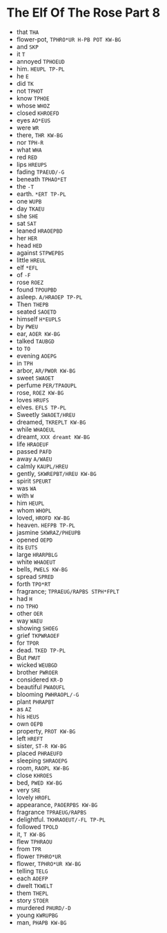 # The Elf Of The Rose Part 8

* that `THA`
* flower-pot, `TPHRO*UR H-PB POT KW-BG`
* and `SKP`
* it `T`
* annoyed `TPHOEUD`
* him. `HEUPL TP-PL`
* he `E`
* did `TK`
* not `TPHOT`
* know `TPHOE`
* whose `WHOZ`
* closed `KHROEFD`
* eyes `AO*EUS`
* were `WR`
* there, `THR KW-BG`
* nor `TPH-R`
* what `WHA`
* red `RED`
* lips `HREUPS`
* fading `TPAEUD/-G`
* beneath `TPHAO*ET`
* the `-T`
* earth. `*ERT TP-PL`
* one `WUPB`
* day `TKAEU`
* she `SHE`
* sat `SAT`
* leaned `HRAOEPBD`
* her `HER`
* head `HED`
* against `STPWEPBS`
* little `HREUL`
* elf `*EFL`
* of `-F`
* rose `ROEZ`
* found `TPOUPBD`
* asleep. `A/HRAOEP TP-PL`
* Then `THEPB`
* seated `SAOETD`
* himself `H*EUPLS`
* by `PWEU`
* ear, `AOER KW-BG`
* talked `TAUBGD`
* to `TO`
* evening `AOEPG`
* in `TPH`
* arbor, `AR/PWOR KW-BG`
* sweet `SWAOET`
* perfume `PER/TPAOUPL`
* rose, `ROEZ KW-BG`
* loves `HRUFS`
* elves. `EFLS TP-PL`
* Sweetly `SWAOET/HREU`
* dreamed, `TKREPLT KW-BG`
* while `WHAOEUL`
* dreamt, `XXX dreamt KW-BG`
* life `HRAOEUF`
* passed `PAFD`
* away `A/WAEU`
* calmly `KAUPL/HREU`
* gently, `SKWREPBT/HREU KW-BG`
* spirit `SPEURT`
* was `WA`
* with `W`
* him `HEUPL`
* whom `WHOPL`
* loved, `HROFD KW-BG`
* heaven. `HEFPB TP-PL`
* jasmine `SKWRAZ/PHEUPB`
* opened `OEPD`
* its `EUTS`
* large `HRARPBLG`
* white `WHAOEUT`
* bells, `PWELS KW-BG`
* spread `SPRED`
* forth `TPO*RT`
* fragrance; `TPRAEUG/RAPBS STPH*FPLT`
* had `H`
* no `TPHO`
* other `OER`
* way `WAEU`
* showing `SHOEG`
* grief `TKPWRAOEF`
* for `TPOR`
* dead. `TKED TP-PL`
* But `PWUT`
* wicked `WEUBGD`
* brother `PWROER`
* considered `KR-D`
* beautiful `PWAOUFL`
* blooming `PWHRAOPL/-G`
* plant `PHRAPBT`
* as `AZ`
* his `HEUS`
* own `OEPB`
* property, `PROT KW-BG`
* left `HREFT`
* sister, `ST-R KW-BG`
* placed `PHRAEUFD`
* sleeping `SHRAOEPG`
* room, `RAOPL KW-BG`
* close `KHROES`
* bed, `PWED KW-BG`
* very `SRE`
* lovely `HROFL`
* appearance, `PAOERPBS KW-BG`
* fragrance `TPRAEUG/RAPBS`
* delightful. `TKHRAOEUT/-FL TP-PL`
* followed `TPOLD`
* it, `T KW-BG`
* flew `TPHRAOU`
* from `TPR`
* flower `TPHRO*UR`
* flower, `TPHRO*UR KW-BG`
* telling `TELG`
* each `AOEFP`
* dwelt `TKWELT`
* them `THEPL`
* story `STOER`
* murdered `PHURD/-D`
* young `KWRUPBG`
* man, `PHAPB KW-BG`

